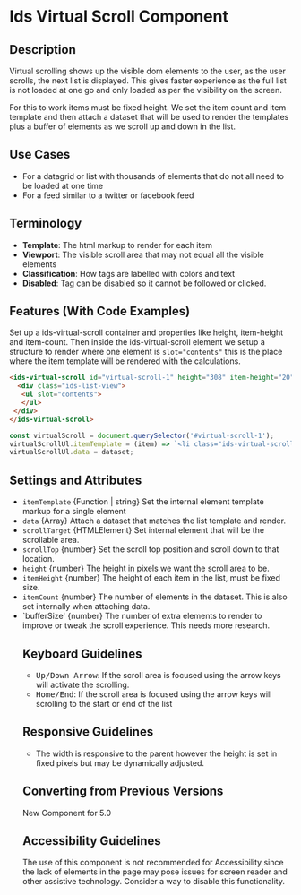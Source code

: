 # Ids Virtual Scroll Component

## Description

Virtual scrolling shows up the visible dom elements to the user, as the user scrolls, the next list is displayed. This gives faster experience as the full list is not loaded at one go and only loaded as per the visibility on the screen.

For this to work items must be fixed height. We set the item count and item template and then attach a dataset that will be used to render the templates plus a buffer of elements as we scroll up and down in the list.

## Use Cases

- For a datagrid or list with thousands of elements that do not all need to be loaded at one time
- For a feed similar to a twitter or facebook feed

## Terminology

- **Template**: The html markup to render for each item
- **Viewport**: The visible scroll area that may not equal all the visible elements
- **Classification**:  How tags are labelled with colors and text
- **Disabled**: Tag can be disabled so it cannot be followed or clicked.

## Features (With Code Examples)

Set up a ids-virtual-scroll container and properties like height, item-height and item-count. Then inside the ids-virtual-scroll element we setup a structure to render where one element is `slot="contents"` this is the place where the item template will be rendered with the calculations.

```html
<ids-virtual-scroll id="virtual-scroll-1" height="308" item-height="20" item-count="1000">
  <div class="ids-list-view">
   <ul slot="contents">
   </ul>
 </div>
</ids-virtual-scroll>
```

```js
const virtualScroll = document.querySelector('#virtual-scroll-1');
virtualScrollUl.itemTemplate = (item) => `<li class="ids-virtual-scroll-item">${item.productName}</li>`;
virtualScrollUl.data = dataset;
```

## Settings and Attributes

- `itemTemplate` {Function | string} Set the internal element template markup for a single element
- `data` {Array<Object>} Attach a dataset that matches the list template and render.
- `scrollTarget` {HTMLElement} Set internal element that will be the scrollable area.
- `scrollTop` {number} Set the scroll top position and scroll down to that location.
- `height` {number} The height in pixels we want the scroll area to be.
- `itemHeight` {number} The height of each item in the list, must be fixed size.
- `itemCount` {number} The number of elements in the dataset. This is also set internally when attaching data.
- `bufferSize' {number} The number of extra elements to render to improve or tweak the scroll experience. This needs more research.

## Keyboard Guidelines

- <kbd>Up/Down Arrow</kbd>: If the scroll area is focused using the arrow keys will activate the scrolling.
- <kbd>Home/End</kbd>: If the scroll area is focused using the arrow keys will scrolling to the start or end of the list

## Responsive Guidelines

- The width is responsive to the parent however the height is set in fixed pixels but may be dynamically adjusted.

## Converting from Previous Versions

New Component for 5.0

## Accessibility Guidelines

The use of this component is not recommended for Accessibility since the lack of elements in the page may pose issues for screen reader and other assistive technology. Consider a way to disable this functionality.
